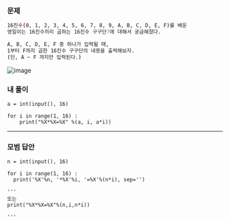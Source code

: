 ### 문제 
```sh
16진수(0, 1, 2, 3, 4, 5, 6, 7, 8, 9, A, B, C, D, E, F)를 배운
영일이는 16진수끼리 곱하는 16진수 구구단?에 대해서 궁금해졌다.

A, B, C, D, E, F 중 하나가 입력될 때,
1부터 F까지 곱한 16진수 구구단의 내용을 출력해보자.
(단, A ~ F 까지만 입력된다.)
```

![image](https://user-images.githubusercontent.com/58898466/149286904-1f5ace51-146e-4558-a60f-dbf09d239638.png)


### 내 풀이
~~~
a = int(input(), 16)

for i in range(1, 16) : 
    print("%X*%X=%X" %(a, i, a*i))
~~~

***
### 모범 답안
~~~
n = int(input(), 16)

for i in range(1, 16) :
  print('%X'%n, '*%X'%i, '=%X'%(n*i), sep='')
  
'''
또는
print("%X*%X=%X"%(n,i,n*i))

'''
~~~

